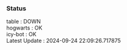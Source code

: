### Status


table : DOWN  
hogwarts : OK  
icy-bot : OK  
Latest Update : 2024-09-24 22:09:26.717875
